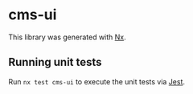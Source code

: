 # cms-ui

This library was generated with [Nx](https://nx.dev).

## Running unit tests

Run `nx test cms-ui` to execute the unit tests via [Jest](https://jestjs.io).
